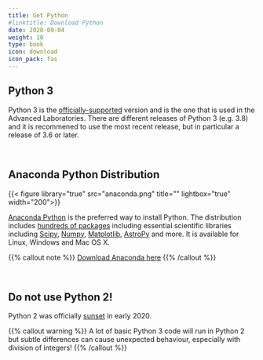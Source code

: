```yaml
---
title: Get Python
#linktitle: Download Python
date: 2020-09-04
weight: 10
type: book
icon: download
icon_pack: fas
---
```


## Python 3

Python 3 is the [officially-supported](https://www.python.org) version
and is the one that is used in the Advanced Laboratories.  There are
different releases of Python 3 (e.g. 3.8) and it is recommened to use
the most recent release, but in particular a release of 3.6 or later.

<br/>

## Anaconda Python Distribution

{{< figure library="true" src="anaconda.png" title="" lightbox="true" width="200">}}

[Anaconda Python](https://anaconda.org) is the preferred way to install Python. The distribution includes
[hundreds of packages](https://docs.anaconda.com/anaconda/packages/pkg-docs/) including essential scientific
libraries including [Scipy](https://www.scipy.org), [Numpy](https://numpy.org),
[Matplotlib](https://matplotlib.org), [AstroPy](https://www.astropy.org) and more. It is available for
Linux, Windows and Mac OS X.

{{% callout note %}}
[Download Anaconda here](https://www.anaconda.com/products/individual)
{{% /callout %}}

<br/>

## Do not use Python 2!

Python 2 was officially [sunset](https://www.python.org/doc/sunset-python-2/) in early 2020. 

{{% callout warning %}}
A lot of basic Python 3 code will run in Python 2 but subtle differences can cause unexpected behaviour, especially with division of integers!
{{% /callout %}}


